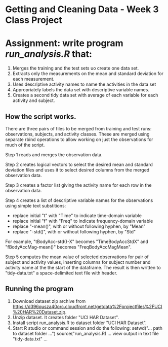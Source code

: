 # Getting and Cleaning Data - Week 3 Class Project

# Assignment: write program *run_analysis.R* that:

1. Merges the training and the test sets uo create one data set.
2. Extracts only the measurements on the mean and standard deviation for each measurement.
3. Uses descriptive activity names to name the activities in the data set
4. Appropriately labels the data set with descriptive variable names.
5. Creates a second tidy data set with average of each variable for each activity and subject.

## How the script works.

There are three pairs of files to be merged from training and test runs: observations, subjects,
and activity classes. These are merged using separate rbind operations to allow working on
just the observations for much of the script.

Step 1 reads and merges the observation data.

Step 2 creates logical vectors to select the desired mean and standard deviation files and
uses it to select desired columns from the merged observation data.

Step 3 creates a factor list giving the activity name for each row in the observation data.

Step 4 creates a list of descriptive variable names for the observations using simple text
substitions:
- replace initial "t" with "Time" to indicate time-domain variable
- replace initial "f" with "Freq" to indicate frequency-domain variable
- replace "-mean()", with or without following hyphen, by "Mean"
- replace "-std()", with or without following hyphen, by "Std"

For example, "tBodyAcc-std()-X" becomes "TimeBodyAccStdX" and "fBodyAccMag-mean()" becomes "FreqBodyAccMagMean".

Step 5 computes the mean value of selected observations for pair of subject and activity values,
inserting columns for subject number and activity name at the the start of the dataframe. The result
is then written to "tidy-data.txt" a space-delimited text file with header.


## Running the program

1. Download dataset zip archive from https://d396qusza40orc.cloudfront.net/getdata%2Fprojectfiles%2FUCI%20HAR%20Dataset.zip.
2. Unzip dataset. It creates folder "UCI HAR Dataset".
3. Install script run_analysis.R to dataset folder "UCI HAR Dataset".
4. Start R studio or command session and do the following:
        setwd("... path to dataset folder ...")
        source("run_analysis.R)
        ... view output in text file "tidy-data.txt" ...

